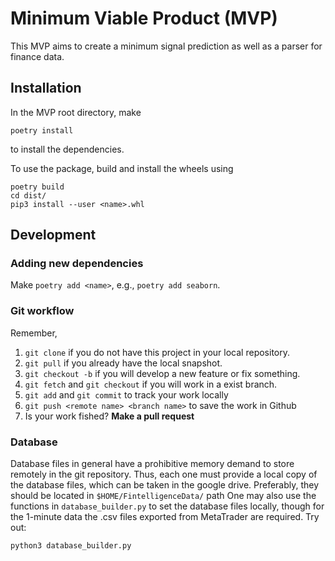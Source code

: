 # Minimum Viable Product (MVP)

This MVP aims to create a minimum signal prediction as well as a parser for
finance data.

## Installation

In the MVP root directory, make
```
poetry install
```
to install the dependencies.

To use the package, build and install the wheels using
```
poetry build
cd dist/
pip3 install --user <name>.whl
```

## Development

### Adding new dependencies
Make `poetry add <name>`, e.g., `poetry add seaborn`.

### Git workflow
Remember,
1. `git clone` if you do not have this project in your local repository.
1. `git pull` if you already have the local snapshot.
2. `git checkout -b` if you will develop a new feature or fix something.
3. `git fetch` and `git checkout` if you will work in a exist branch.
4. `git add` and `git commit` to track your work locally
5. `git push <remote name> <branch name>` to save the work in Github
6. Is your work fished? **Make a pull request**

### Database
Database files in general have a prohibitive memory demand to store
remotely in the git repository. Thus, each one must provide a local
copy of the database files, which can be taken in the google drive.
Preferably, they should be located in `$HOME/FintelligenceData/` path
One may also use the functions in `database_builder.py` to set the
database files locally, though for the 1-minute data the .csv files
exported from MetaTrader are required. Try out:
```
python3 database_builder.py
```
